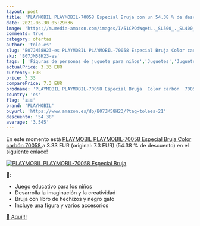 ```yaml
---
layout: post
title: 'PLAYMOBIL PLAYMOBIL-70058 Especial Bruja con un 54.38 % de descuento'
date: 2021-06-30 05:29:36
image: 'https://m.media-amazon.com/images/I/51CPOdWqetL._SL500_._SL400_.jpg'
comments: true
category: ofertas
author: 'tole.es'
slug: 'B07JM58H23-es PLAYMOBIL PLAYMOBIL-70058 Especial Bruja Color carbón 70058'
sku: 'B07JM58H23-es'
tags: [ 'Figuras de personas de juguete para niños','Juguetes','Juguetes y juegos','Muñecos y figuras','playmobil', ]
actualPrice: 3.33 EUR
currency: EUR
price: 3.33
comparePrice: 7.3 EUR
prodname: 'PLAYMOBIL PLAYMOBIL-70058 Especial Bruja  Color carbón  70058 '
country: 'es'
flag: '🇪🇸'
brand: 'PLAYMOBIL'
buyurl: 'https://www.amazon.es/dp/B07JM58H23/?tag=tolees-21'
descuento: '54.38'
average: '3.545'
---
```


En este momento está [PLAYMOBIL PLAYMOBIL-70058 Especial Bruja  Color carbón  70058 ](https://www.amazon.es/dp/B07JM58H23/?tag=tolees-21) a 3.33 EUR (original: 7.3 EUR) (54.38 %  de descuento) en el siguiente enlace!

[![PLAYMOBIL PLAYMOBIL-70058 Especial Bruja](https://m.media-amazon.com/images/I/51CPOdWqetL._SL500_._SL400_.jpg)](https://www.amazon.es/dp/B07JM58H23/?tag=tolees-21)

🔎:

- Juego educativo para los niños
- Desarrolla la imaginación y la creatividad
- Bruja con libro de hechizos y negro gato
- Incluye una figura y varios accesorios

[🛒 Aquí!!!](https://www.amazon.es/dp/B07JM58H23/?tag=tolees-21)
